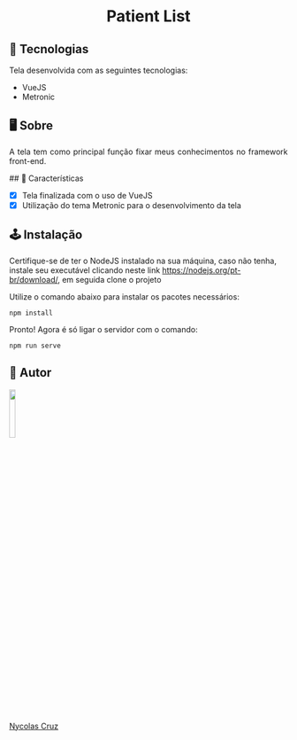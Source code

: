<h1 align="center">Patient List</h1>

## 🚀 Tecnologias

<p>Tela desenvolvida com as seguintes tecnologias:</p>

- VueJS
- Metronic

## 🖥️ Sobre

<p align="justify">A tela tem como principal função fixar meus conhecimentos no framework front-end.</p>
## 🔧 Características

- [x] Tela finalizada com o uso de VueJS
- [x] Utilização do tema Metronic para o desenvolvimento da tela

## 🕹️ Instalação

Certifique-se de ter o NodeJS instalado na sua máquina, caso não tenha, instale seu executável clicando neste link https://nodejs.org/pt-br/download/, em seguida clone o projeto

Utilize o comando abaixo para instalar os pacotes necessários:

````
npm install
````

Pronto! Agora é só ligar o servidor com o comando:
````
npm run serve
````

## 🐧 Autor

<a href="https://github.com/NycolasCruz">
    <img src="https://github.com/NycolasCruz.png"  width="15%">
    <p>Nycolas Cruz</p>
</a>
